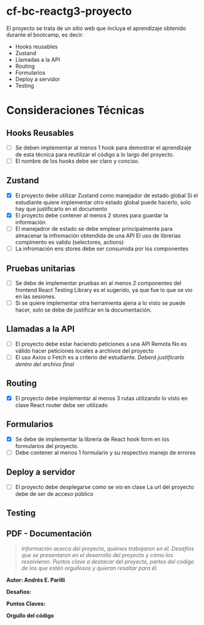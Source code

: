 # cf-bc-reactg3-proyecto
El proyecto se trata de un sitio web que incluya el aprendizaje obtenido durante el bootcamp, es decir:

 - Hooks reusables 
 - Zustand 
 - Llamadas a la API 
 - Routing 
 - Formularios 
 - Deploy a servidor 
 - Testing

# Consideraciones Técnicas
## Hooks Reusables
 - [ ] Se deben implementar al menos 1 hook para demostrar el aprendizaje de esta técnica para reutilizar el código a lo largo del proyecto.       
 - [ ] El nombre de los hooks debe ser claro y conciso.

## Zustand
- [X] El proyecto debe utilizar Zustand como manejador de estado global Si el estudiante quiere implementar otro estado global puede hacerlo, solo hay que justificarlo en el documento 
- [X] El proyecto debe contener al menos 2 stores para guardar la información 
- [ ] El manejadror de estado se debe emplear principalmente para almacenar la infromación obtendida de una API El uso de librerias complmento es valido (selectores, actions) 
- [ ] La infromación ens stores debe ser consumida por los componentes

## Pruebas unitarias
- [ ] Se debe de implementar pruebas en al menos 2 componentes del frontend React Testing Library es el sugerido, ya que fue lo que se vio en las sesiones. 
- [ ] Si se quiere implementar otra herramienta ajena a lo visto se puede hacer, solo se debe de justificar en la documentación.

## Llamadas a la API
- [ ] El proyecto debe estar haciendo peticiones a una API Remota No es válido hacer peticiones locales a archivos del proyecto 
- [ ] El uso Axios o Fetch es a criterio del estudiante. *Deberá justificarlo dentro del archivo final*

## Routing
- [X] El proyecto debe implementar al menos 3 rutas utilizando lo visto en clase React router debe ser utilizado

## Formularios
- [X] Se debe de implementar la librería de React hook form en los formularios del proyecto. 
- [ ] Debe contener al menos 1 formulario y su respectivo manejo de errores

## Deploy a servidor
- [ ] El proyecto debe desplegarse como se vio en clase La url del proyecto debe de ser de acceso público

## Testing


## PDF - Documentación

> *Información acerca del proyecto, quiénes trabajaron en él. Desafíos que se presentaron en el desarrollo del proyecto y cómo los
> resolvieron. Puntos clave a destacar del proyecto, partes del código
> de los que estén orgullosos y quieran resaltar para él.*

**Autor: 
Andrés E. Parilli**

**Desafíos:**

**Puntos Claves:**

**Orgullo del código**
